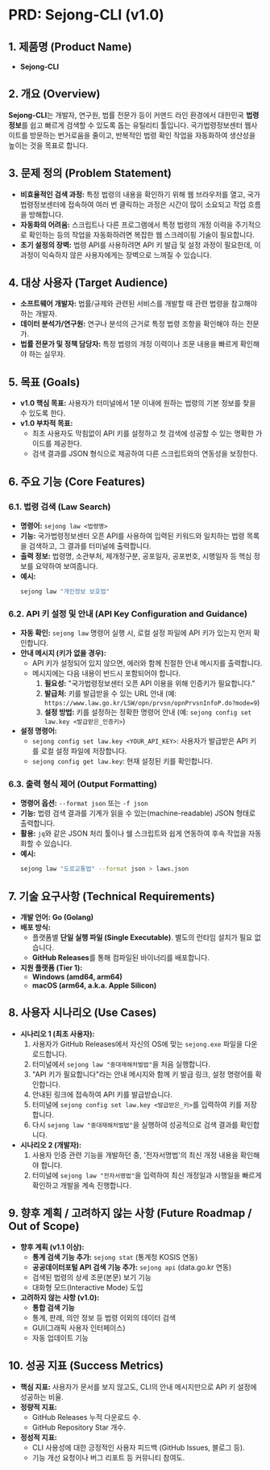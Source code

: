 # PRD: Sejong-CLI (v1.0)

## 1. 제품명 (Product Name)

*   **Sejong-CLI**

## 2. 개요 (Overview)

**Sejong-CLI**는 개발자, 연구원, 법률 전문가 등이 커맨드 라인 환경에서 대한민국 **법령 정보**를 쉽고 빠르게 검색할 수 있도록 돕는 유틸리티 툴입니다. 국가법령정보센터 웹사이트를 방문하는 번거로움을 줄이고, 반복적인 법령 확인 작업을 자동화하여 생산성을 높이는 것을 목표로 합니다.

## 3. 문제 정의 (Problem Statement)

*   **비효율적인 검색 과정:** 특정 법령의 내용을 확인하기 위해 웹 브라우저를 열고, 국가법령정보센터에 접속하여 여러 번 클릭하는 과정은 시간이 많이 소요되고 작업 흐름을 방해합니다.
*   **자동화의 어려움:** 스크립트나 다른 프로그램에서 특정 법령의 개정 이력을 주기적으로 확인하는 등의 작업을 자동화하려면 복잡한 웹 스크레이핑 기술이 필요합니다.
*   **초기 설정의 장벽:** 법령 API를 사용하려면 API 키 발급 및 설정 과정이 필요한데, 이 과정이 익숙하지 않은 사용자에게는 장벽으로 느껴질 수 있습니다.

## 4. 대상 사용자 (Target Audience)

*   **소프트웨어 개발자:** 법률/규제와 관련된 서비스를 개발할 때 관련 법령을 참고해야 하는 개발자.
*   **데이터 분석가/연구원:** 연구나 분석의 근거로 특정 법령 조항을 확인해야 하는 전문가.
*   **법률 전문가 및 정책 담당자:** 특정 법령의 개정 이력이나 조문 내용을 빠르게 확인해야 하는 실무자.

## 5. 목표 (Goals)

*   **v1.0 핵심 목표:** 사용자가 터미널에서 1분 이내에 원하는 법령의 기본 정보를 찾을 수 있도록 한다.
*   **v1.0 부차적 목표:**
    *   최초 사용자도 막힘없이 API 키를 설정하고 첫 검색에 성공할 수 있는 명확한 가이드를 제공한다.
    *   검색 결과를 JSON 형식으로 제공하여 다른 스크립트와의 연동성을 보장한다.

## 6. 주요 기능 (Core Features)

### 6.1. 법령 검색 (Law Search)

*   **명령어:** `sejong law <법령명>`
*   **기능:** 국가법령정보센터 오픈 API를 사용하여 입력된 키워드와 일치하는 법령 목록을 검색하고, 그 결과를 터미널에 출력합니다.
*   **출력 정보:** 법령명, 소관부처, 제개정구분, 공포일자, 공포번호, 시행일자 등 핵심 정보를 요약하여 보여줍니다.
*   **예시:**
    ```bash
    sejong law "개인정보 보호법"
    ```

### 6.2. API 키 설정 및 안내 (API Key Configuration and Guidance)

*   **자동 확인:** `sejong law` 명령어 실행 시, 로컬 설정 파일에 API 키가 있는지 먼저 확인합니다.
*   **안내 메시지 (키가 없을 경우):**
    *   API 키가 설정되어 있지 않으면, 에러와 함께 친절한 안내 메시지를 출력합니다.
    *   메시지에는 다음 내용이 반드시 포함되어야 합니다.
        1.  **필요성:** "국가법령정보센터 오픈 API 이용을 위해 인증키가 필요합니다."
        2.  **발급처:** 키를 발급받을 수 있는 URL 안내 (예: `https://www.law.go.kr/LSW/opn/prvsn/opnPrvsnInfoP.do?mode=9`)
        3.  **설정 방법:** 키를 설정하는 정확한 명령어 안내 (예: `sejong config set law.key <발급받은_인증키>`)
*   **설정 명령어:**
    *   `sejong config set law.key <YOUR_API_KEY>`: 사용자가 발급받은 API 키를 로컬 설정 파일에 저장합니다.
    *   `sejong config get law.key`: 현재 설정된 키를 확인합니다.

### 6.3. 출력 형식 제어 (Output Formatting)

*   **명령어 옵션:** `--format json` 또는 `-f json`
*   **기능:** 법령 검색 결과를 기계가 읽을 수 있는(machine-readable) JSON 형태로 출력합니다.
*   **활용:** `jq`와 같은 JSON 처리 툴이나 쉘 스크립트와 쉽게 연동하여 후속 작업을 자동화할 수 있습니다.
*   **예시:**
    ```bash
    sejong law "도로교통법" --format json > laws.json
    ```

## 7. 기술 요구사항 (Technical Requirements)

*   **개발 언어:** **Go (Golang)**
*   **배포 방식:**
    *   플랫폼별 **단일 실행 파일 (Single Executable)**. 별도의 런타임 설치가 필요 없습니다.
    *   **GitHub Releases**를 통해 컴파일된 바이너리를 배포합니다.
*   **지원 플랫폼 (Tier 1):**
    *   **Windows (amd64, arm64)**
    *   **macOS (arm64, a.k.a. Apple Silicon)**

## 8. 사용자 시나리오 (Use Cases)

*   **시나리오 1 (최초 사용자):**
    1.  사용자가 GitHub Releases에서 자신의 OS에 맞는 `sejong.exe` 파일을 다운로드합니다.
    2.  터미널에서 `sejong law "중대재해처벌법"`을 처음 실행합니다.
    3.  "API 키가 필요합니다"라는 안내 메시지와 함께 키 발급 링크, 설정 명령어를 확인합니다.
    4.  안내된 링크에 접속하여 API 키를 발급받습니다.
    5.  터미널에 `sejong config set law.key <발급받은_키>`를 입력하여 키를 저장합니다.
    6.  다시 `sejong law "중대재해처벌법"`을 실행하여 성공적으로 검색 결과를 확인합니다.
*   **시나리오 2 (개발자):**
    1.  사용자 인증 관련 기능을 개발하던 중, '전자서명법'의 최신 개정 내용을 확인해야 합니다.
    2.  터미널에 `sejong law "전자서명법"`을 입력하여 최신 개정일과 시행일을 빠르게 확인하고 개발을 계속 진행합니다.

## 9. 향후 계획 / 고려하지 않는 사항 (Future Roadmap / Out of Scope)

*   **향후 계획 (v1.1 이상):**
    *   **통계 검색 기능 추가:** `sejong stat` (통계청 KOSIS 연동)
    *   **공공데이터포털 API 검색 기능 추가:** `sejong api` (data.go.kr 연동)
    *   검색된 법령의 상세 조문(본문) 보기 기능
    *   대화형 모드(Interactive Mode) 도입
*   **고려하지 않는 사항 (v1.0):**
    *   **통합 검색 기능**
    *   통계, 판례, 의안 정보 등 법령 이외의 데이터 검색
    *   GUI(그래픽 사용자 인터페이스)
    *   자동 업데이트 기능

## 10. 성공 지표 (Success Metrics)

*   **핵심 지표:** 사용자가 문서를 보지 않고도, CLI의 안내 메시지만으로 API 키 설정에 성공하는 비율.
*   **정량적 지표:**
    *   GitHub Releases 누적 다운로드 수.
    *   GitHub Repository Star 개수.
*   **정성적 지표:**
    *   CLI 사용성에 대한 긍정적인 사용자 피드백 (GitHub Issues, 블로그 등).
    *   기능 개선 요청이나 버그 리포트 등 커뮤니티 참여도.

